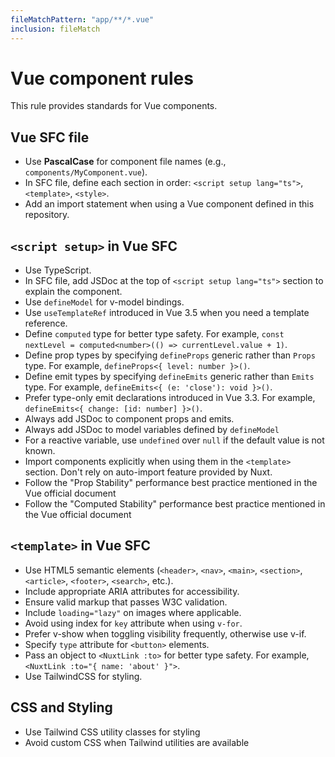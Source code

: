 ```yaml
---
fileMatchPattern: "app/**/*.vue"
inclusion: fileMatch
---
```

# Vue component rules

This rule provides standards for Vue components.

## Vue SFC file

- Use **PascalCase** for component file names (e.g., `components/MyComponent.vue`).
- In SFC file, define each section in order: `<script setup lang="ts">`, `<template>`, `<style>`.
- Add an import statement when using a Vue component defined in this repository.

## `<script setup>` in Vue SFC

- Use TypeScript.
- In SFC file, add JSDoc at the top of `<script setup lang="ts">` section to explain the component.
- Use `defineModel` for v-model bindings.
- Use `useTemplateRef` introduced in Vue 3.5 when you need a template reference.
- Define `computed` type for better type safety. For example, `const nextLevel = computed<number>(() => currentLevel.value + 1)`.
- Define prop types by specifying `defineProps` generic rather than `Props` type. For example, `defineProps<{ level: number }>()`.
- Define emit types by specifying `defineEmits` generic rather than `Emits` type. For example, `defineEmits<{ (e: 'close'): void }>()`.
- Prefer type-only emit declarations introduced in Vue 3.3. For example, `defineEmits<{ change: [id: number] }>()`.
- Always add JSDoc to component props and emits.
- Always add JSDoc to model variables defined by `defineModel`
- For a reactive variable, use `undefined` over `null` if the default value is not known.
- Import components explicitly when using them in the `<template>` section. Don't rely on auto-import feature provided by Nuxt.
- Follow the "Prop Stability" performance best practice mentioned in the Vue official document
- Follow the "Computed Stability" performance best practice mentioned in the Vue official document

## `<template>` in Vue SFC

- Use HTML5 semantic elements (`<header>`, `<nav>`, `<main>`, `<section>`, `<article>`, `<footer>`, `<search>`, etc.).
- Include appropriate ARIA attributes for accessibility.
- Ensure valid markup that passes W3C validation.
- Include `loading="lazy"` on images where applicable.
- Avoid using index for `key` attribute when using `v-for`.
- Prefer v-show when toggling visibility frequently, otherwise use v-if.
- Specify `type` attribute for `<button>` elements.
- Pass an object to `<NuxtLink :to>` for better type safety. For example, `<NuxtLink :to="{ name: 'about' }">`.
- Use TailwindCSS for styling.

## CSS and Styling

- Use Tailwind CSS utility classes for styling
- Avoid custom CSS when Tailwind utilities are available
